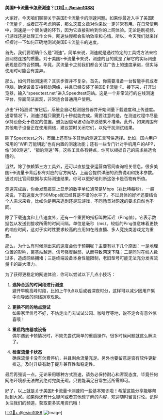 **美国E卡流量卡怎麽測速？[[TG💪+ @esim1088](https://t.me/s/esim1088)]**

大家好，今天咱们聊聊关于美国E卡流量卡的测速问题。如果你最近入手了美国E卡流量卡，或者正在考虑购买，那么这篇文章对你来说一定非常有用。在日常使用中，测速是一个很关键的环节，因为它直接影响到你的上网体验。无论是刷视频、打游戏还是处理工作文件，网速快慢都会影响效率和心情。所以，今天我们就来详细探讨一下如何正确地测试美国E卡流量卡的速度。

首先，我们要明确什么是“测速”。简单来说，测速就是通过特定的工具或方法来检测网络连接的质量。对于美国E卡流量卡来说，测速的目的就是了解它的实际网速表现是否符合预期。毕竟，买流量卡之前我们都会关注广告上的速度承诺，但实际使用时可能会有差异。

那么，如何开始测速呢？其实步骤并不复杂。首先，你需要准备一台智能手机或者电脑，确保设备支持移动网络，并且已经安装了美国E卡流量卡。接下来，打开浏览器，输入“speedtest.net”进入Speedtest网站。这是一个非常流行的在线测速平台，界面简洁直观，非常适合普通用户使用。

点击“开始测试”按钮后，系统会自动检测服务器并开始测量下载速度和上传速度。通常情况下，测速过程只需要几十秒就能完成。需要注意的是，在测速过程中尽量保持设备处于稳定的位置，避免因信号波动而导致结果不准确。此外，如果周围有其他电子设备正在使用网络，建议暂时关闭它们，以免干扰测试结果。

除了Speedtest之外，市面上还有许多其他的测速工具可供选择。比如，国内用户常用的“WiFi万能钥匙”也有内置的测速功能；还有一些专门针对手机用户的APP，像“360测速”、“猎豹测速”等。这些工具各有特点，你可以根据自己的需求挑选合适的。

当然，除了依赖第三方工具外，还可以直接登录运营商官网查询相关信息。很多美国E卡流量卡背后都有对应的官方网站，上面会提供详细的资费说明和技术参数。通过对比官网数据与实际测速结果，你可以更好地判断这张卡是否物有所值。

测速完成后，你会发现报告上显示的数字单位通常是Mbps（兆比特每秒）。一般来说，下载速度大于50Mbps就已经算是不错的水平了。不过具体的好坏还要结合个人需求来看，比如你是用来追剧还是玩游戏，不同场景对网速的要求自然也不同。

除了下载速度和上传速度外，还有一个重要的指标叫做延迟（Ping值）。它表示数据包从发送到接收所需的时间间隔，单位是毫秒（ms）。较低的Ping值意味着更快的响应时间，这对于实时性要求较高的应用如在线直播、多人竞技类游戏尤为重要。

那么，为什么有时候测出来的速度会低于预期呢？主要有以下几个原因：一是地理位置的影响，离基站越远，信号强度越弱，从而导致网速下降；二是同时在线人数过多，造成网络拥堵；三是终端设备本身性能限制，老旧型号可能无法充分发挥流量卡的最大潜力。

为了获得更稳定的网速体验，你可以尝试以下几点小技巧：

1. **选择合适的时间段进行测速**  
   避开早晚高峰时段，比如上午9点以后或者深夜时分，这样可以减少因用户集中而导致的网络拥塞现象。

2. **更换不同的地点测试**  
   如果家里信号不好，不妨走出门去试试公园、咖啡厅等地，说不定会有意外惊喜哦！

3. **重启路由器或设备**  
   偶尔遇到卡顿情况时，不妨先尝试简单的重启操作，很多时候问题就这么解决了。

4. **检查流量卡状态**  
   确保流量卡没有欠费停机，并且剩余流量充足。另外也要留意是否有软件更新推送，及时升级有助于提升兼容性和稳定性。

最后再强调一点，无论采用哪种方式测速，请务必保持耐心和客观态度。毕竟任何网络环境都无法做到绝对完美无瑕，只要能满足日常生活所需即可。

好了，以上就是关于美国E卡流量卡测速的一些基本知识啦！希望这篇分享能够帮助到大家。如果你还有什么疑问或者其他想了解的内容，欢迎随时留言讨论。记得关注我们的频道，获取更多实用资讯哦！

[[TG💪+ @esim1088](https://t.me/s/esim1088) ![Image](https://i.postimg.cc/4NQfJmqS/Snipaste-2025-05-13-00-14-12.png)]